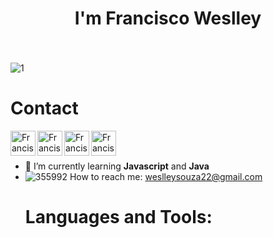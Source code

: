 <h1 align="center">I'm Francisco Weslley</h1>
<h3 align="center"></h3>

<br/>

![1](https://user-images.githubusercontent.com/44758448/127094141-ba1afe62-cd09-46c7-b2b5-253ca3659f38.png)

**<h1>Contact</h1>**
<a href="https://github.com/weslleycz"> <img align="left" alt="Francisco Weslley | Portfolio" width="40px" src="https://user-images.githubusercontent.com/44758448/127093127-ec7e2a15-f274-499d-a23d-a049ffcaa0f6.png" /> </a>
<a href="https://www.linkedin.com/in/francisco-weslley/"><img align="left" alt="Francisco Weslleya | LinkedIn" width="40px" src="https://user-images.githubusercontent.com/44758448/127091725-2f9a1685-4cd6-4438-be38-2e7846fd71fd.png" /></a>
<a href="https://www.instagram.com/goik.png/"><img align="left" alt="Francisco Weslley | Instagram" width="40px" src="https://user-images.githubusercontent.com/44758448/127092426-59c258fc-2cd2-46eb-be70-08e51a6b1743.png" /></a>
<a href="https://twitter.com/Goik69470460"><img align="left" alt="Francisco Weslley | Twitter" width="40px" src="https://user-images.githubusercontent.com/44758448/127094504-11e316fb-21a4-46c6-8bd0-4a94e1985a7b.png" /></a>
<br>
</br>
- 🌱 I’m currently learning **Javascript** and **Java**
- ![355992](https://user-images.githubusercontent.com/44758448/127097781-e1b0707a-c3c5-4e59-bdc5-b9ffcae8bf79.png) How to reach me: weslleysouza22@gmail.com
**<h1>Languages and Tools:</h1>**
